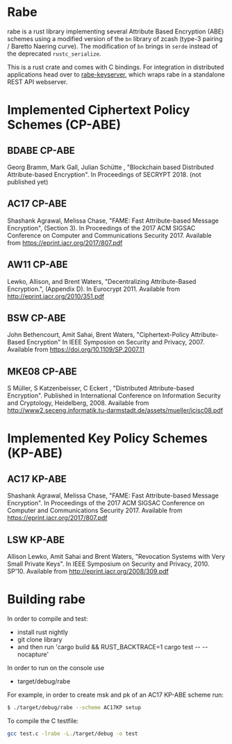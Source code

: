 # Rabe

rabe is a rust library implementing several Attribute Based Encryption (ABE) schemes using a modified version of the `bn` library of zcash (type-3 pairing / Baretto Naering curve). The modification of `bn` brings in `serde` instead of the deprecated `rustc_serialize`.

This is a rust crate and comes with C bindings. For integration in distributed applications head over to [rabe-keyserver](ttps://github.com/Fraunhofer-AISEC/rabe-keyserver), which wraps rabe in a standalone REST API webserver.

# Implemented Ciphertext Policy Schemes (CP-ABE)

## BDABE CP-ABE

Georg Bramm, Mark Gall, Julian Schütte , "Blockchain based Distributed Attribute-based Encryption". In Proceedings of SECRYPT 2018. (not published yet)

## AC17 CP-ABE

Shashank Agrawal, Melissa Chase, "FAME: Fast Attribute-based Message Encryption", (Section 3). In Proceedings of the 2017 ACM SIGSAC Conference on Computer and Communications Security 2017. Available from https://eprint.iacr.org/2017/807.pdf

## AW11 CP-ABE

Lewko, Allison, and Brent Waters, "Decentralizing Attribute-Based Encryption.", (Appendix D). In Eurocrypt 2011. Available from http://eprint.iacr.org/2010/351.pdf

## BSW CP-ABE

John Bethencourt, Amit Sahai, Brent Waters, "Ciphertext-Policy Attribute-Based Encryption" In IEEE Symposion on Security and Privacy, 2007. Available from https://doi.org/10.1109/SP.2007.11

## MKE08 CP-ABE

S Müller, S Katzenbeisser, C Eckert , "Distributed Attribute-based Encryption". Published in International Conference on Information Security and Cryptology, Heidelberg, 2008. Available from http://www2.seceng.informatik.tu-darmstadt.de/assets/mueller/icisc08.pdf


# Implemented Key Policy Schemes (KP-ABE)

## AC17 KP-ABE

Shashank Agrawal, Melissa Chase, "FAME: Fast Attribute-based Message Encryption". In Proceedings of the 2017 ACM SIGSAC Conference on Computer and Communications Security 2017. Available from https://eprint.iacr.org/2017/807.pdf

## LSW KP-ABE 

Allison Lewko, Amit Sahai and Brent Waters, "Revocation Systems with Very Small Private Keys". In IEEE Symposium on Security and Privacy, 2010. SP'10. Available from http://eprint.iacr.org/2008/309.pdf

# Building rabe

In order to compile and test:
- install rust nightly
- git clone library 
- and then run 'cargo build && RUST_BACKTRACE=1 cargo test -- --nocapture'

In order to run on the console use 
- target/debug/rabe

For example, in order to create msk and pk of an AC17 KP-ABE scheme run:
```bash
$ ./target/debug/rabe --scheme AC17KP setup
```

To compile the C testfile:
```bash
gcc test.c -lrabe -L./target/debug -o test
```
